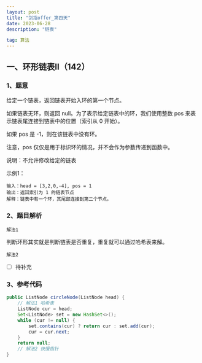 ```yaml
---
layout: post
title: "剑指offer_第四天"
date: 2023-06-28 
description: "链表"

tag: 算法
---  
```


## 一、环形链表II（142）

### 1、题意

给定一个链表，返回链表开始入环的第一个节点。

如果链表无环，则返回 null。为了表示给定链表中的环，我们使用整数 pos 来表示链表尾连接到链表中的位置（索引从 0 开始）。

如果 pos 是 -1，则在该链表中没有环。

注意，pos 仅仅是用于标识环的情况，并不会作为参数传递到函数中。

说明：不允许修改给定的链表

示例1：

```
输入：head = [3,2,0,-4], pos = 1
输出：返回索引为 1 的链表节点
解释：链表中有一个环，其尾部连接到第二个节点。
```

### 2、题目解析

``解法1``

判断环形其实就是判断链表是否重复，重复就可以通过哈希表来解。

``解法2``

- [ ] 待补充

### 3、参考代码

```java
public ListNode circleNode(ListNode head) {
    // 解法1 哈希表
    ListNode cur = head;
    Set<ListNode> set = new HashSet<>();
    while (cur != null) {
        set.contains(cur) ? return cur : set.add(cur);
        cur = cur.next;
    }
	return null;
    // 解法2 快慢指针
}
```

